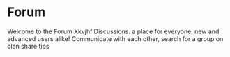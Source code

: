 # Forum

Welcome to the Forum Xkvjhf Discussions. a place for everyone, new and advanced users alike! Communicate with each other, search for a group on clan share tips
